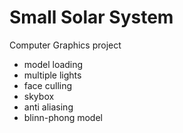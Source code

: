 # Small Solar System
Computer Graphics project

- model loading
- multiple lights
- face culling
- skybox
- anti aliasing
- blinn-phong model